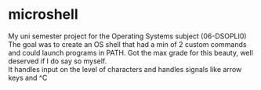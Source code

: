 # microshell
My uni semester project for the Operating Systems subject (06-DSOPLI0)<br>
The goal was to create an OS shell that had a min of 2 custom commands and could launch programs in PATH.
Got the max grade for this beauty, well deserved if I do say so myself.<br>
It handles input on the level of characters and handles signals like arrow keys and ^C<br>
